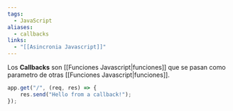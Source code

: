 ```yaml
---
tags:
  - JavaScript
aliases:
  - callbacks
links:
  - "[[Asincronia Javascript]]"
---
```

Los **Callbacks** son [[Funciones Javascript|funciones]] que se pasan como parametro de otras [[Funciones Javascript|funciones]].
```javascript
app.get("/", (req, res) => {
	res.send("Hello from a callback!");
});
```
